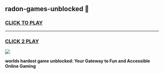 
## radon-games-unblocked 👋
<h3>
<a href="https://premium.freeplayer.one?title=radon-games-unblocked&ref=14F">CLICK TO PLAY</a></h3>
<hr>

<h3>
<a href="https://premium.freeplayer.one?title=radon-games-unblocked&ref=14F">CLICK 2 PLAY</a>
  
</h3>

<a href="https://premium.freeplayer.one?title=radon-games-unblocked&ref=12F/"><img src="https://clearcache.store/games.png"></a>


**worlds hardest game unblocked: Your Gateway to Fun and Accessible Online Gaming**
